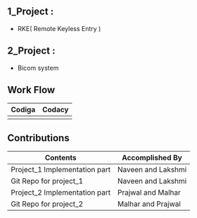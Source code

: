 ## 1_Project  :
* RKE( Remote Keyless Entry )

## 2_Project  :
* Bicom system 


## Work Flow

|       Codiga     |          Codacy             |
|-------------------------------|:------------------------------------------|
|                  |            |                 |                         |                                                  

## Contributions
| Contents | Accomplished By |
|---|---|
| Project_1 Implementation part | Naveen and Lakshmi |
| Git Repo for project_1| Naveen and Lakshmi |
| Project_2 Implementation part |Prajwal and Malhar |
| Git Repo for project_2| Malhar and Prajwal |

